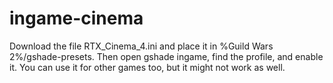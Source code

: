 # ingame-cinema
Download the file RTX_Cinema_4.ini and place it in %Guild Wars 2%/gshade-presets.
Then open gshade ingame, find the profile, and enable it.
You can use it for other games too, but it might not work as well.
